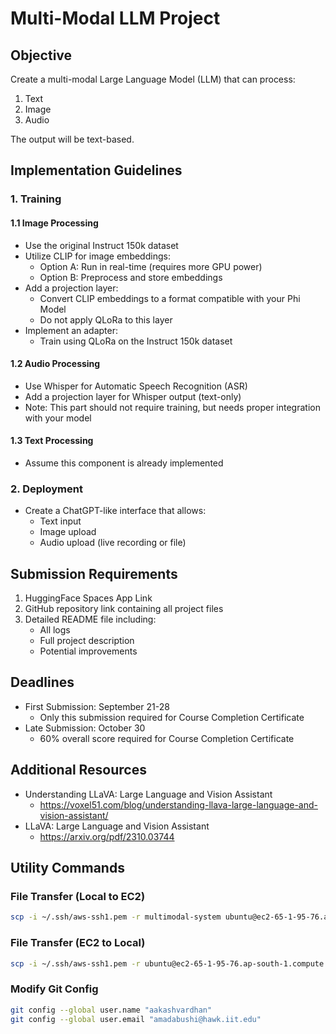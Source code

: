 # Multi-Modal LLM Project

## Objective
Create a multi-modal Large Language Model (LLM) that can process:
1. Text
2. Image
3. Audio

The output will be text-based.

## Implementation Guidelines

### 1. Training

#### 1.1 Image Processing
- Use the original Instruct 150k dataset
- Utilize CLIP for image embeddings:
  - Option A: Run in real-time (requires more GPU power)
  - Option B: Preprocess and store embeddings
- Add a projection layer:
  - Convert CLIP embeddings to a format compatible with your Phi Model
  - Do not apply QLoRa to this layer
- Implement an adapter:
  - Train using QLoRa on the Instruct 150k dataset

#### 1.2 Audio Processing
- Use Whisper for Automatic Speech Recognition (ASR)
- Add a projection layer for Whisper output (text-only)
- Note: This part should not require training, but needs proper integration with your model

#### 1.3 Text Processing
- Assume this component is already implemented

### 2. Deployment
- Create a ChatGPT-like interface that allows:
  - Text input
  - Image upload
  - Audio upload (live recording or file)

## Submission Requirements

1. HuggingFace Spaces App Link
2. GitHub repository link containing all project files
3. Detailed README file including:
   - All logs
   - Full project description
   - Potential improvements

## Deadlines

- First Submission: September 21-28
  - Only this submission required for Course Completion Certificate
- Late Submission: October 30
  - 60% overall score required for Course Completion Certificate

## Additional Resources

- Understanding LLaVA: Large Language and Vision Assistant
  - https://voxel51.com/blog/understanding-llava-large-language-and-vision-assistant/
- LLaVA: Large Language and Vision Assistant
  - https://arxiv.org/pdf/2310.03744

## Utility Commands

### File Transfer (Local to EC2)

```bash
scp -i ~/.ssh/aws-ssh1.pem -r multimodal-system ubuntu@ec2-65-1-95-76.ap-south-1.compute.amazonaws.com:/home/ubuntu
```

### File Transfer (EC2 to Local)

```bash
scp -i ~/.ssh/aws-ssh1.pem -r ubuntu@ec2-65-1-95-76.ap-south-1.compute.amazonaws.com:/home/ubuntu/multimodal-system .
```

### Modify Git Config

```bash
git config --global user.name "aakashvardhan"
git config --global user.email "amadabushi@hawk.iit.edu"
```
